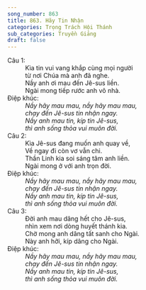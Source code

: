 ```yaml
---
song_number: 863
title: 863. Hãy Tin Nhận
categories: Trọng Trách Hội Thánh
sub_categories: Truyền Giảng
draft: false
---
```

<dl><dt>Câu 1:</dt><dd data-verse="1">Kìa tin vui vang khắp cùng mọi người <br/>từ nơi Chúa mà anh đã nghe. <br/>Nầy anh ơi mau đến Jê-sus liền. <br/>Ngài mong tiếp rước anh vô nhà. </dd><dt>Điệp khúc:</dt><dd data-chorus="1"><em>Nầy hãy mau mau, nầy hãy mau mau, <br/>chạy đến Jê-sus tin nhận ngay. <br/>Nầy anh mau tin, kíp tin Jê-sus, <br/>thì anh sống thỏa vui muôn đời. </em></dd><dt>Câu 2:</dt><dd data-verse="2">Kìa Jê-sus đang muốn anh quay về, <br/>Về ngay đi còn vơ vẫn chi. <br/>Thần Linh kia soi sáng tâm anh liền. <br/>Ngài mong ở với anh trọn đời. </dd><dt>Điệp khúc:</dt><dd data-chorus="1"><em>Nầy hãy mau mau, nầy hãy mau mau, <br/>chạy đến Jê-sus tin nhận ngay. <br/>Nầy anh mau tin, kíp tin Jê-sus, <br/>thì anh sống thỏa vui muôn đời. </em></dd><dt>Câu 3:</dt><dd data-verse="3">Ðời anh mau dâng hết cho Jê-sus, <br/>nhìn xem nơi dòng huyết thánh kia. <br/>Chờ mong anh dâng tất sanh cho Ngài. <br/>Này anh hỡi, kíp dâng cho Ngài. </dd><dt>Điệp khúc:</dt><dd data-chorus="1"><em>Nầy hãy mau mau, nầy hãy mau mau, <br/>chạy đến Jê-sus tin nhận ngay. <br/>Nầy anh mau tin, kíp tin Jê-sus, <br/>thì anh sống thỏa vui muôn đời. </em></dd></dl>